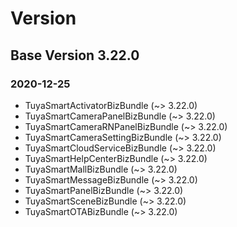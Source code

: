 # Version

## Base Version 3.22.0

### 2020-12-25

- TuyaSmartActivatorBizBundle (~> 3.22.0)
- TuyaSmartCameraPanelBizBundle (~> 3.22.0)
- TuyaSmartCameraRNPanelBizBundle (~> 3.22.0)
- TuyaSmartCameraSettingBizBundle (~> 3.22.0)
- TuyaSmartCloudServiceBizBundle (~> 3.22.0)
- TuyaSmartHelpCenterBizBundle (~> 3.22.0)
- TuyaSmartMallBizBundle (~> 3.22.0)
- TuyaSmartMessageBizBundle (~> 3.22.0)
- TuyaSmartPanelBizBundle (~> 3.22.0)
- TuyaSmartSceneBizBundle (~> 3.22.0)
- TuyaSmartOTABizBundle (~> 3.22.0)

